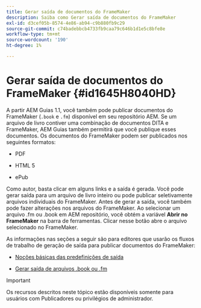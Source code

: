 ```yaml
---
title: Gerar saída de documentos do FrameMaker
description: Saiba como Gerar saída de documentos do FrameMaker
exl-id: d3cef05b-8574-4e86-ab94-c9b880fb9c29
source-git-commit: c74badebbcb4733fb9caa79c646b1d1e5c8bfe8e
workflow-type: tm+mt
source-wordcount: '190'
ht-degree: 1%

---
```


# Gerar saída de documentos do FrameMaker {#id1645H8040HD}

A partir AEM Guias 1.1, você também pode publicar documentos do FrameMaker \(`.book` e `.fm`\) disponível em seu repositório AEM. Se um arquivo de livro contiver uma combinação de documentos DITA e FrameMaker, AEM Guias também permitirá que você publique esses documentos. Os documentos do FrameMaker podem ser publicados nos seguintes formatos:

- PDF

- HTML 5

- ePub


Como autor, basta clicar em alguns links e a saída é gerada. Você pode gerar saída para um arquivo de livro inteiro ou pode publicar seletivamente arquivos individuais do FrameMaker. Antes de gerar a saída, você também pode fazer alterações nos arquivos do FrameMaker. Ao selecionar um arquivo .fm ou .book em AEM repositório, você obtém a variável **Abrir no FrameMaker** na barra de ferramentas. Clicar nesse botão abre o arquivo selecionado no FrameMaker.

As informações nas seções a seguir são para editores que usarão os fluxos de trabalho de geração de saída para publicar documentos do FrameMaker:

- [Noções básicas das predefinições de saída](fm-output-understand-presets.md#)

- [Gerar saída de arquivos .book ou .fm](fm-output-generate.md#)

>[!IMPORTANT]
>
> Os recursos descritos neste tópico estão disponíveis somente para usuários com Publicadores ou privilégios de administrador.

